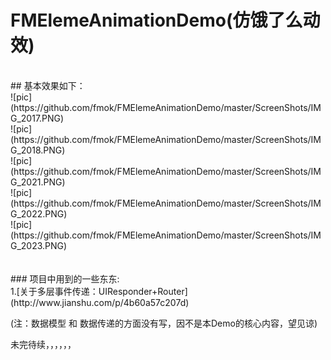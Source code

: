 # FMElemeAnimationDemo(仿饿了么动效)
<br>
## 基本效果如下：
<br>
![pic](https://github.com/fmok/FMElemeAnimationDemo/master/ScreenShots/IMG_2017.PNG)<br>
![pic](https://github.com/fmok/FMElemeAnimationDemo/master/ScreenShots/IMG_2018.PNG)<br>
![pic](https://github.com/fmok/FMElemeAnimationDemo/master/ScreenShots/IMG_2021.PNG)<br>
![pic](https://github.com/fmok/FMElemeAnimationDemo/master/ScreenShots/IMG_2022.PNG)<br>
![pic](https://github.com/fmok/FMElemeAnimationDemo/master/ScreenShots/IMG_2023.PNG)<br>

<br>
<br>
### 项目中用到的一些东东: 
<br>
1.[关于多层事件传递：UIResponder+Router](http://www.jianshu.com/p/4b60a57c207d) <br>

(注：数据模型 和 数据传递的方面没有写，因不是本Demo的核心内容，望见谅)<br>

未完待续，，，，，，
